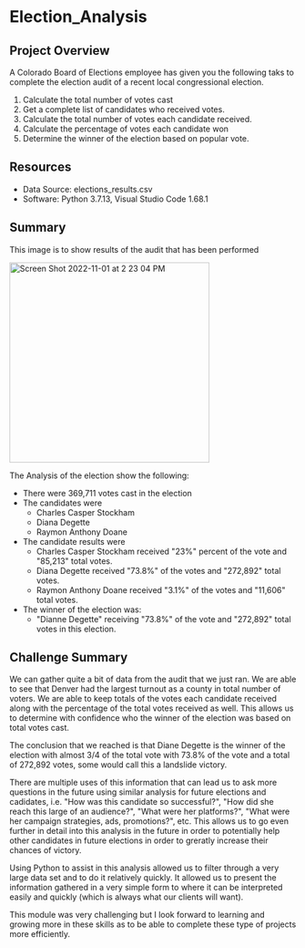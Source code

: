 # Election_Analysis

## Project Overview
A Colorado Board of Elections employee has given you the following taks to complete the election audit of a recent local congressional election.

1. Calculate the total number of votes cast
2. Get a complete list of candidates  who received votes.
3. Calculate the total number of votes each candidate received.
4. Calculate the percentage of votes each candidate won
5. Determine the winner of the election based on popular vote.

## Resources
- Data Source: elections_results.csv
- Software: Python 3.7.13, Visual Studio Code 1.68.1

## Summary

This image is to show results of the audit that has been performed

<img width="351" alt="Screen Shot 2022-11-01 at 2 23 04 PM" src="https://user-images.githubusercontent.com/114188120/199309506-717e0e45-7d8b-4abc-ab34-96f9a04564a0.png">




The Analysis of the election show the following:
- There were 369,711 votes cast in the election
- The candidates were
    -   Charles Casper Stockham
    -   Diana Degette
    -   Raymon Anthony Doane
- The candidate results were
    -   Charles Casper Stockham received "23%" percent of the vote and "85,213" total votes.
    -   Diana Degette received "73.8%" of the votes and "272,892" total votes.
    -   Raymon Anthony Doane received "3.1%" of the votes and "11,606" total votes.
- The winner of the election was:
    -   "Dianne Degette" receiving "73.8%" of the vote and "272,892" total votes in this election.

## Challenge Summary

We can gather quite a bit of data from the audit that we just ran. We are able to see that Denver had the largest turnout as a county in total number of voters. We are able to keep totals of the votes each candidate received along with the percentage of the total votes received as well. This allows us to determine with confidence who the winner of the election was based on total votes cast.

The conclusion that we reached is that Diane Degette is the winner of the election with almost 3/4 of the total vote with 73.8% of the vote and a total of 272,892 votes, some would call this a landslide victory.

There are multiple uses of this information that can lead us to ask more questions in the future using similar analysis for future elections and cadidates, i.e. "How was this candidate so successful?", "How did she reach this large of an audience?", "What were her platforms?", "What were her campaign strategies, ads, promotions?", etc. This allows us to go even further in detail into this analysis in the future in order to potentially help other candidates in future elections in order to greratly increase their chances of victory. 

Using Python to assist in this analysis allowed us to filter through a very large data set and to do it relatively quickly. It allowed us to present the information gathered in a very simple form to where it can be interpreted easily and quickly (which is always what our clients will want).

This module was very challenging but I look forward to learning and growing more in these skills as to be able to complete these type of projects more efficiently.
